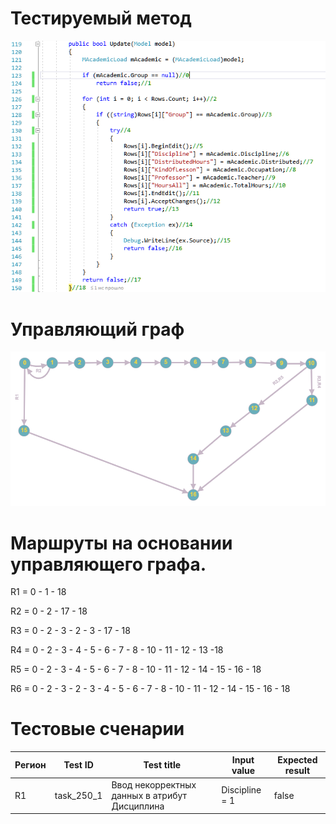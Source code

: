# Тестируемый метод
![alt text](CODE.PNG "Тестируемый метод")
# Управляющий граф
![alt text](GRAPH.PNG "Тестируемый метод")
# Маршруты на основании управляющего графа.

R1 = 0 - 1 - 18

R2 = 0 - 2 - 17 - 18

R3 = 0 - 2 - 3 - 2 - 3 - 17 - 18

R4 = 0 - 2 - 3 - 4 - 5 - 6 - 7 - 8 - 10 - 11 - 12 - 13 -18

R5 = 0 - 2 - 3 - 4 - 5 - 6 - 7 - 8 - 10 - 11 - 12 - 14 - 15 - 16 - 18

R6 = 0 - 2 - 3 - 2 - 3 - 4 - 5 - 6 - 7 - 8 - 10 - 11 - 12 - 14 - 15 - 16 - 18

# Тестовые сченарии
|Регион|Test ID|Test title|Input value|Expected result|
| --- | --- | --- | --- | --- |
|R1|task_250_1|Ввод  некорректных данных в атрибут Дисциплина|Discipline  = 1|false|